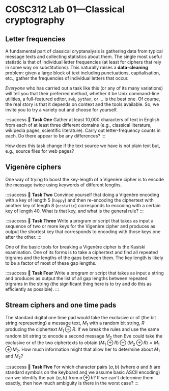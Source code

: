 # COSC312 Lab 01—Classical cryptography

## Letter frequencies

A fundamental part of classical cryptanalysis is gathering data from typical message texts and collecting statistics about them. The single most useful statistic is that of individual letter frequencies (at least for ciphers that rely in some way on substitutions). This naturally raises a **data-cleaning** problem: given a large block of text including punctuations, capitalisation, etc., gather the frequencies of individual letters that occur.

*Everyone* who has carried out a task like this (or any of its many variations) will tell you that their preferred method, whether it be Unix command-line utilities, a full-featured editor, `awk`, `python`, or ... is the best one. Of course, the real story is that it depends on context and the tools available. So, we invite you to try a variety out and choose for yourself.

:::success
:pencil: 
**Task One** Gather at least 10,000 characters of text in English from each of at least three different domains (e.g., classical literature, wikipedia pages, scientific literature). Carry out letter-frequency counts in each. Do there appear to be any differences?
:::

How does this task change if the text source we have is not plain text but, e.g., source files for web pages?

## Vigenère ciphers

One way of trying to boost the key-length of a Vigenère cipher is to encode the message twice using keywords of different lengths.

:::success
:pencil: 
**Task Two** Convince yourself that doing a Vigenère encoding with a key of length 5 (`happy`) and then re-encoding the ciphertext with another key of length 8 (`ecstatic`) corresponds to encoding with a certain key of length 40. What is that key, and what is the general rule?
:::

:::success
:pencil: 
**Task Three** Write a program or script that takes as input a sequence of two or more keys for the Vigenère cipher and produces as output the shortest key that corresponds to encoding with those keys one after the other.
:::


One of the basic tools for breaking a Vigenère cipher is the Kasiski examination. One of its forms is to take a ciphertext and find all repeated trigrams and the lengths of the gaps between them. The key length is likely to be a factor of most of these gap lengths.

:::success
:pencil: 
**Task Four** Write a program or script that takes as input a string and produces as output the list of all gap lengths between repeated trigrams in the string (the significant thing here is to try and do this as efficiently as possible).
:::

## Stream ciphers and one time pads

The standard digital one time pad would take the exclusive or of (the bit string representing) a message text, $M_1$ with a random bit string, $R$ producing the ciphertext $M_1\oplus R$. If we break the rules and use the same random bit string to encode a second message $M_2$ then Eve could take the exclusive or of the two ciphertexts to obtain $(M_1\oplus R) \oplus (M_2\oplus R) = M_1\oplus M_2$. How much information might that allow her to determine about $M_1$ and $M_2$?

:::success
:pencil: 
**Task Five** For which character pairs $(a,b)$ (where $a$ and $b$ are standard symbols on the keyboard and we assume basic ASCII encoding) can we identify the pair $\{a,b\}$ from $a\oplus b$? If we can't determine them exactly, then how much ambiguity is there in the worst case?
:::
